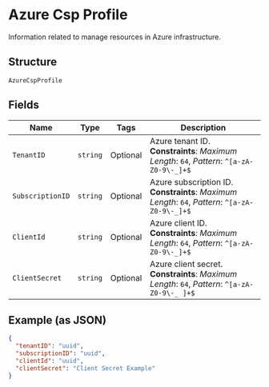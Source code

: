 
# Azure Csp Profile

Information related to manage resources in Azure infrastructure.

## Structure

`AzureCspProfile`

## Fields

| Name | Type | Tags | Description |
|  --- | --- | --- | --- |
| `TenantID` | `string` | Optional | Azure tenant ID.<br>**Constraints**: *Maximum Length*: `64`, *Pattern*: `^[a-zA-Z0-9\-_]+$` |
| `SubscriptionID` | `string` | Optional | Azure subscription ID.<br>**Constraints**: *Maximum Length*: `64`, *Pattern*: `^[a-zA-Z0-9\-_]+$` |
| `ClientId` | `string` | Optional | Azure client ID.<br>**Constraints**: *Maximum Length*: `64`, *Pattern*: `^[a-zA-Z0-9\-_]+$` |
| `ClientSecret` | `string` | Optional | Azure client secret.<br>**Constraints**: *Maximum Length*: `64`, *Pattern*: `^[a-zA-Z0-9\-_ ]+$` |

## Example (as JSON)

```json
{
  "tenantID": "uuid",
  "subscriptionID": "uuid",
  "clientId": "uuid",
  "clientSecret": "Client Secret Example"
}
```

